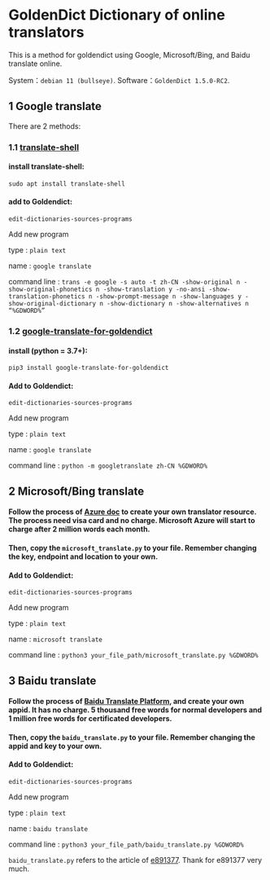 # GoldenDict Dictionary of online translators

This is a method for goldendict using Google, Microsoft/Bing, and Baidu translate online.

System：`debian 11 (bullseye)`. Software：`GoldenDict 1.5.0-RC2`.

## 1 Google translate

There are 2 methods:

### 1.1 [translate-shell](https://github.com/soimort/translate-shell)

#### install translate-shell:

`sudo apt install translate-shell`

#### add to Goldendict:

`edit-dictionaries-sources-programs`

Add new program

type : `plain text`

name : `google translate`

command line : `trans -e google -s auto -t zh-CN -show-original n -show-original-phonetics n -show-translation y -no-ansi -show-translation-phonetics n -show-prompt-message n -show-languages y -show-original-dictionary n -show-dictionary n -show-alternatives n “%GDWORD%”`

### 1.2 [google-translate-for-goldendict](https://github.com/xinebf/google-translate-for-goldendict)

#### install (python = 3.7+):

`pip3 install google-translate-for-goldendict`

#### Add to Goldendict:

`edit-dictionaries-sources-programs`

Add new program

type : `plain text`

name : `google translate`

command line : `python -m googletranslate zh-CN %GDWORD%`

## 2 Microsoft/Bing translate

#### Follow the process of [Azure doc](https://docs.microsoft.com/en-us/azure/cognitive-services/translator/quickstart-translator?tabs=csharp) to create your own translator resource. The process need visa card and no charge. Microsoft Azure will start to charge after 2 million words each month.

#### Then, copy the `microsoft_translate.py` to your file. Remember changing the key, endpoint and location to your own.

#### Add to Goldendict:

`edit-dictionaries-sources-programs`

Add new program

type : `plain text`

name : `microsoft translate`

command line : `python3 your_file_path/microsoft_translate.py %GDWORD%`

## 3 Baidu translate

#### Follow the process of [Baidu Translate Platform](https://fanyi-api.baidu.com/api/trans/product/desktop), and create your own appid. It has no charge. 5 thousand free words for normal developers and 1 million free words for certificated developers.

#### Then, copy the `baidu_translate.py` to your file. Remember changing the appid and key to your own.

#### Add to Goldendict:

`edit-dictionaries-sources-programs`

Add new program

type : `plain text`

name : `baidu translate`

command line : `python3 your_file_path/baidu_translate.py %GDWORD%`

`baidu_translate.py` refers to the article of [e891377](https://blog.csdn.net/e891377/article/details/103399520). Thank for e891377 very much.
